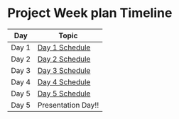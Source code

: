 # Project Week plan Timeline

|Day| Topic |
--- | --- |
|Day 1| [Day 1 Schedule](topics/day-01-schedule.md)|
|Day 2| [Day 2 Schedule](topics/day-02-schedule.md)|
|Day 3| [Day 3 Schedule](topics/day-03-schedule.md)|
|Day 4| [Day 4 Schedule](topics/day-04-schedule.md)|
|Day 5| [Day 5 Schedule](topics/day-05-schedule.md)|
|Day 5| Presentation Day!!|
